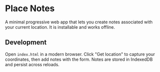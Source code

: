 # Place Notes

A minimal progressive web app that lets you create notes associated with your current location. It is installable and works offline.

## Development

Open `index.html` in a modern browser. Click "Get location" to capture your coordinates, then add notes with the form. Notes are stored in IndexedDB and persist across reloads.
